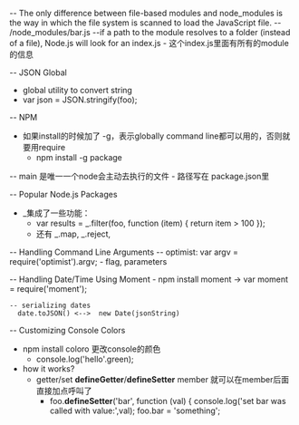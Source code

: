 -- The only difference between file-based modules and node_modules is the way in which the file system is scanned to load the JavaScript file.
  -- /node_modules/bar.js
  --if a path to the module resolves to a folder (instead of a file), Node.js will look for an index.js
    - 这个index.js里面有所有的module的信息 
    
-- JSON Global  
  - global utility to convert string 
  - var json = JSON.stringify(foo);
  
-- NPM
  - 如果install的时候加了 -g，表示globally command line都可以用的，否则就要用require
    - npm install -g package 
    
  -- main 是唯一一个node会主动去执行的文件
    - 路径写在 package.json里 
   
-- Popular Node.js Packages
  - _集成了一些功能：
    - var results = _.filter(foo, function (item) { return item > 100 });
    - 还有 _.map, _.reject, 
  
-- Handling Command Line Arguments
  -- optimist: var argv = require('optimist').argv;
    - flag, parameters 
    
-- Handling Date/Time Using Moment
    - npm install moment -> var moment = require('moment');
    
    -- serializing dates 
      date.toJSON() <-->  new Date(jsonString)

-- Customizing Console Colors
  - npm install coloro 更改console的颜色 
    - console.log('hello'.green);
  - how it works?
    - getter/set __defineGetter__/__defineSetter__ member 就可以在member后面直接加点呼叫了
      - foo.__defineSetter__('bar', function (val) {
            console.log('set bar was called with value:',val);
        foo.bar = 'something';













